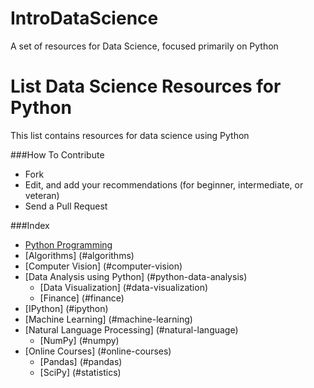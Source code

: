 # IntroDataScience
A set of resources for Data Science, focused primarily on Python

List Data Science Resources for Python
======================
This list contains resources for data science using Python

###How To Contribute
- Fork
- Edit, and add your recommendations (for beginner, intermediate, or veteran) 
- Send a Pull Request

###Index
* [Python Programming](#python)
* [Algorithms] (#algorithms)
* [Computer Vision] (#computer-vision)
* [Data Analysis using Python] (#python-data-analysis)
	* [Data Visualization] (#data-visualization)
	* [Finance] (#finance)
* [IPython] (#ipython)
* [Machine Learning] (#machine-learning)
* [Natural Language Processing] (#natural-language)
	* [NumPy] (#numpy)
* [Online Courses] (#online-courses)
	* [Pandas] (#pandas)
	* [SciPy] (#statistics)
